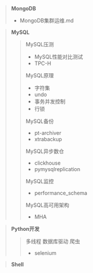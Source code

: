 > **MongoDB**
> + MongoDB集群运维.md

> **MySQL**
> > MySQL压测
> > + MySQL性能对比测试
> > + TPC-H
> > 
> > MySQL原理
> > + 字符集
> > + undo
> > + 事务并发控制
> > + 行锁
> > 
> > MySQL备份
> > + pt-archiver
> > + xtrabackup
> >  
> > MySQL异步数仓
> > + clickhouse
> > + pymysqlreplication
> > 
> > MySQL监控
> > + performance_schema
> >
> > MySQL高可用架构
> > + MHA

> **Python开发**
> > 多线程
> > 数据库驱动
> > 爬虫
> > + selenium

> **Shell**
